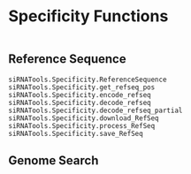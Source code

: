 # Specificity Functions

```@index
```

## Reference Sequence

```@docs
siRNATools.Specificity.ReferenceSequence
siRNATools.Specificity.get_refseq_pos
siRNATools.Specificity.encode_refseq
siRNATools.Specificity.decode_refseq
siRNATools.Specificity.decode_refseq_partial
siRNATools.Specificity.download_RefSeq
siRNATools.Specificity.process_RefSeq
siRNATools.Specificity.save_RefSeq
```

## Genome Search

```@docs
```